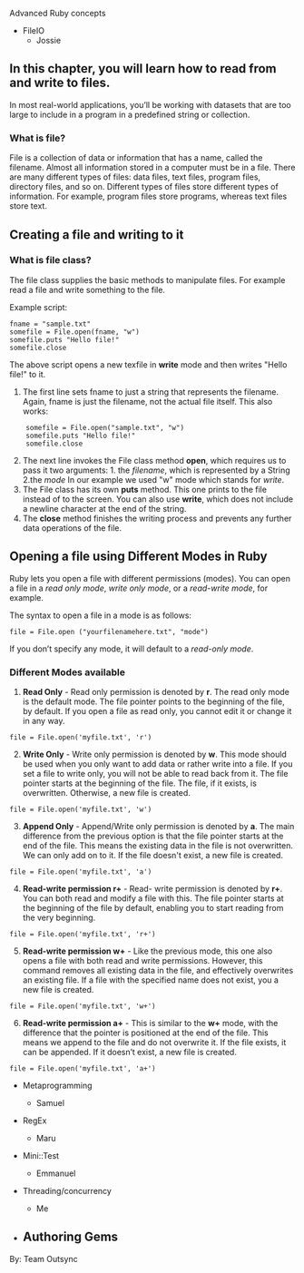 Advanced Ruby concepts

 - FileIO
    - Jossie
    
## In this chapter, you will learn how to read from and write to files.
In most real-world applications, you’ll be working with datasets that are too large to include in a program in a predefined string or collection.

### What is file?
File is a collection of data or information that has a name, called the filename. Almost all information stored in a computer must be in a file.
There are many different types of files: data files, text files, program files, directory files, and so on. Different types of files store different types of information. For example, program files store programs, whereas text files store text.

## Creating a file and writing to it
### What is file class?
The file class supplies the basic methods to manipulate files. For example read a file and write something to the file.

Example script:
```
fname = "sample.txt"
somefile = File.open(fname, "w")
somefile.puts "Hello file!"
somefile.close
```
The above script opens a new texfile in **write** mode and then writes "Hello file!" to it.


1. The first line sets fname to just a string that represents the filename. Again, fname is just the filename, not the actual file itself. This also works:
```
	somefile = File.open("sample.txt", "w")
	somefile.puts "Hello file!"
	somefile.close
```
2. The next line invokes the File class method **open**, which requires us to pass it two arguments:
		1. the *filename*, which is represented by a String
    2.the *mode*
  In our example we used "w" mode which stands for *write*.
3. The File class has its own **puts** method. This one prints to the file instead of to the screen.
   You can also use **write**, which does not include a newline character at the end of the string.
4. The **close** method finishes the writing process and prevents any further data operations of the file.

## Opening a file using Different Modes in Ruby
Ruby lets you open a file with different permissions (modes). You can open a file in a *read only mode*, *write only mode*, or a *read-write mode*, for example.

The syntax to open a file in a mode is as follows:
```
file = File.open ("yourfilenamehere.txt", "mode")
```
If you don’t specify any mode, it will default to a *read-only mode*.

### Different Modes available
1. **Read Only** - Read only permission is denoted by **r**. The read only mode is the default mode. The file pointer points to the beginning of the file, by default. If you open a file as read only, you cannot edit it or change it in any way.
```
file = File.open('myfile.txt', 'r')
```

2. **Write Only** - Write only permission is denoted by **w**. This mode should be used when you only want to add data or rather write into a file. If you set a file to write only, you will not be able to read back from it. The file pointer starts at the beginning of the file. The file, if it exists, is overwritten. Otherwise, a new file is created.
```
file = File.open('myfile.txt', 'w')
```

3. **Append Only** - Append/Write only permission  is denoted by **a**. The main difference from the previous option is that the file pointer starts at the end of the file. This means the existing data in the file is not overwritten. We can only add on to it. If the file doesn't exist, a new file is created.
```
file = File.open('myfile.txt', 'a')
```

4. **Read-write permission r+** - Read- write permission is denoted by **r+**. You can both read and modify a file with this. The file pointer starts at the beginning of the file by default, enabling you to start reading from the very beginning.
```
file = File.open('myfile.txt', 'r+')
```

5. **Read-write permission w+** - Like the previous mode, this one also opens a file with both read and write permissions. However, this command removes all existing data in the file, and effectively overwrites an existing file. If a file with the specified name does not exist, you a new file is created.
```
file = File.open('myfile.txt', 'w+')
```

6. **Read-write permission a+** - This is similar to the **w+** mode, with the difference that the pointer is positioned at the end of the file. This means we append to the file and do not overwrite it. If the file exists, it can be appended. If it doesn’t exist, a new file is created.
```
file = File.open('myfile.txt', 'a+')
```






 - Metaprogramming
    - Samuel

 - RegEx
 	- Maru

 - Mini::Test
 	- Emmanuel

 - Threading/concurrency
 	- Me

 - Authoring Gems
    - 

 
By: Team Outsync
